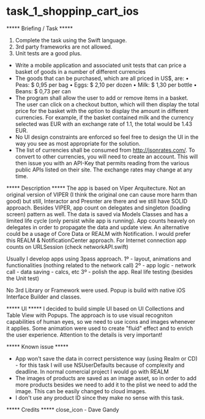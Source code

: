 # task_1_shoppinp_cart_ios

***** Briefing / Task *****
1. Complete the task using the Swift language.
2. 3rd party frameworks are not allowed.
3. Unit tests are a good plus.

- Write a mobile application and associated unit tests that can price a basket of goods in a number of different currencies
- The goods that can be purchased, which are all priced in US$, are:
  • Peas: $ 0,95 per bag
  • Eggs: $ 2,10 per dozen
  • Milk: $ 1,30 per bottle
  • Beans: $ 0,73 per can
- The program shall allow the user to add or remove items in a basket. The user can click on a checkout button, which will then display the total price for the basket with the option to display the amount in different currencies. For example, if the basket contained milk and the currency selected was EUR with an exchange rate of 1.1, the total would be 1.43 EUR.
- No UI design constraints are enforced so feel free to design the UI in the way you see as most appropriate for the solution.
- The list of currencies shall be consumed from http://jsonrates.com/. To convert to other currencies, you will need to create an account. This will then issue you with an API-Key that permits reading from the various public APIs listed on their site. The exchange rates may change at any time.





***** Description *****
The app is based on Viper Arquitecture. Not an original version of VIPER (I think the original one can cause more harm than good) but still, Interactor and Presnter are there and we still have SOLID approach.
Besides VIPER, app count on delegates and singleton (loading screen) pattern as well.
The data is saved via Models Classes and has a limited life cycle (only persist while app is running).
App counts heavely on delegates in order to propagate the data and update view.
An alternative could be a usage of Core Data or REALM with Notification. I would prefer this REALM & NotificationCenter approach.
For Internet connection app counts on URLSession (check networkAPI.swift)

Usually I develop apps using 3pass approach.
1º - layout, animations and functionalities (nothing related to the network call)
2º - app logic - network call - data saving - calcs, etc
3º - polish the app. Real life testing (besides the Unit test)

No 3rd Library or Framework were used.
Popup is build with native iOS Interface Builder and classes.




***** UI *****
I decided to build simple UI based on UI Collections and Table View with Popups.
The approach is to use visual recogniton capabilities of human eyes, so we need to use icons and images whenever it applies.
Some animation were used to create "fluid" effect and to enrich the user experience. Attention to the details is very important!




***** Known issue *****
- App won't save the data in correct persistence way (using Realm or CD) - for this task I will use NSUserDefaults because of complexity and deadline. In normal comercial project I would go with REALM
- The images of products are saved as an image asset, so in order to add more products besides we need to add it to the plist we need to add the image. This can be easily changed to cloud images.
- I don't use any product ID since they make no sense with this task.




***** Credits *****
close_icon - Dave Gandy
